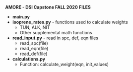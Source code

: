 **AMORE - DSI Capstone FALL 2020**
**FILES**
- **main.py**
- **isoprene_rates.py** - functions used to calculate weights
  - TUN, ALK, NIT
  - Other supplemental math functions
- **read_input.py**   - read in spc, def, eqn files
  - read_spc(file)
  - read_eqn(file)
  - read_def(file)
- **calculations.py** 
  - Function: calculate_weight(eqn, init_values)
